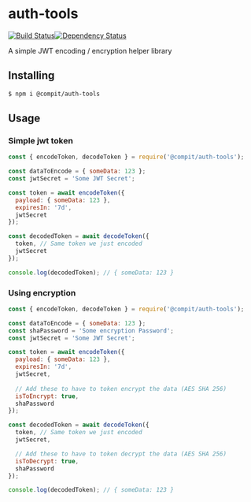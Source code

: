 # auth-tools
[![Build Status](https://secure.travis-ci.org/Eli-Goldberg/auth-tools.svg?branch=master)](http://travis-ci.org/Eli-Goldberg/auth-tools)[![Dependency Status](https://david-dm.org/Eli-Goldberg/auth-tools.svg)](https://david-dm.org/Eli-Goldberg/auth-tools)

A simple JWT encoding / encryption helper library

## Installing
```sh
$ npm i @compit/auth-tools
```

## Usage

### Simple jwt token

```js
const { encodeToken, decodeToken } = require('@compit/auth-tools');

const dataToEncode = { someData: 123 };
const jwtSecret = 'Some JWT Secret';

const token = await encodeToken({ 
  payload: { someData: 123 }, 
  expiresIn: '7d', 
  jwtSecret
});

const decodedToken = await decodeToken({ 
  token, // Same token we just encoded
  jwtSecret
});

console.log(decodedToken); // { someData: 123 }
```
### Using encryption

```js
const { encodeToken, decodeToken } = require('@compit/auth-tools');

const dataToEncode = { someData: 123 };
const shaPassword = 'Some encryption Password';
const jwtSecret = 'Some JWT Secret';

const token = await encodeToken({ 
  payload: { someData: 123 }, 
  expiresIn: '7d', 
  jwtSecret, 
  
  // Add these to have to token encrypt the data (AES SHA 256)
  isToEncrypt: true, 
  shaPassword
});

const decodedToken = await decodeToken({ 
  token, // Same token we just encoded
  jwtSecret, 

  // Add these to have to token decrypt the data (AES SHA 256)
  isToDecrypt: true, 
  shaPassword 
});

console.log(decodedToken); // { someData: 123 }
```